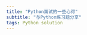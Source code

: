 ```yaml
---
title: "Python面试的一些心得"
subtitle: "与Python练习题分享"
tags: Python solution 
---
```


<script>
window.location.href='https://blog.csdn.net/devcloud/article/details/100917665';
</script>

